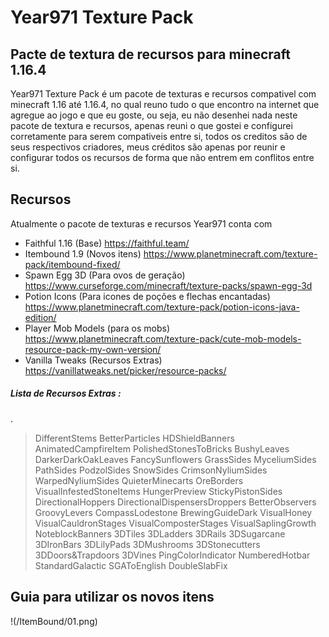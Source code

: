 # Year971 Texture Pack
## Pacte de textura de recursos para minecraft 1.16.4

Year971 Texture Pack é um pacote de texturas e recursos compativel com minecraft 1.16 até 1.16.4, no qual reuno tudo o que encontro na internet que agregue ao jogo e que eu goste, ou seja, eu não desenhei nada neste pacote de textura e recursos, apenas reuni o que gostei e configurei corretamente para serem compativeis entre si, todos os creditos são de seus respectivos criadores, meus créditos são apenas por reunir e configurar todos os recursos de forma que não entrem em conflitos entre si.

## Recursos

Atualmente o pacote de texturas e recursos Year971 conta com
- Faithful 1.16 (Base)
https://faithful.team/
- Itembound 1.9 (Novos itens)
https://www.planetminecraft.com/texture-pack/itembound-fixed/
- Spawn Egg 3D (Para ovos de geração)
https://www.curseforge.com/minecraft/texture-packs/spawn-egg-3d
- Potion Icons (Para icones de poções e flechas encantadas)
https://www.planetminecraft.com/texture-pack/potion-icons-java-edition/
- Player Mob Models (para os mobs)
https://www.planetminecraft.com/texture-pack/cute-mob-models-resource-pack-my-own-version/
- Vanilla Tweaks (Recursos Extras)
https://vanillatweaks.net/picker/resource-packs/

##### Lista de Recursos Extras :
.
>DifferentStems
>BetterParticles
>HDShieldBanners
>AnimatedCampfireItem
>PolishedStonesToBricks
>BushyLeaves
>DarkerDarkOakLeaves
>FancySunflowers
>GrassSides
>MyceliumSides
>PathSides
>PodzolSides
>SnowSides
>CrimsonNyliumSides
>WarpedNyliumSides
>QuieterMinecarts
>OreBorders
>VisualInfestedStoneItems
>HungerPreview
>StickyPistonSides
>DirectionalHoppers
>DirectionalDispensersDroppers
>BetterObservers
>GroovyLevers
>CompassLodestone
>BrewingGuideDark
>VisualHoney
>VisualCauldronStages
>VisualComposterStages
>VisualSaplingGrowth
>NoteblockBanners
>3DTiles
>3DLadders
>3DRails
>3DSugarcane
>3DIronBars
>3DLilyPads
>3DMushrooms
>3DStonecutters
>3DDoors&Trapdoors
>3DVines
>PingColorIndicator
>NumberedHotbar
>StandardGalactic
>SGAToEnglish
>DoubleSlabFix

## Guia para utilizar os novos itens
!(/ItemBound/01.png)
